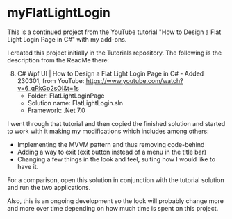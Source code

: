 # myFlatLightLogin
This is a continued project from the YouTube tutorial "How to Design a Flat Light Login Page in C#" with my add-ons. 

I created this project initially in the Tutorials repository. The following is the description from the ReadMe there:

8. C# Wpf UI | How to Design a Flat Light Login Page in C# - Added 230301, from YouTube: https://www.youtube.com/watch?v=6_qRkGo2sOI&t=1s 
	- Folder: FlatLightLoginPage
	- Solution name: FlatLightLogin.sln
	- Framework: .Net 7.0

I went through that tutorial and then copied the finished solution and started to work with it making my modifications which includes among others:
  - Implementing the MVVM pattern and thus removing code-behind
  - Adding a way to exit (exit button instead of a menu in the title bar)
  - Changing a few things in the look and feel, suiting how I would like to have it. 

For a comparison, open this solution in conjunction with the tutorial solution and run the two applications. 

Also, this is an ongoing development so the look will probably change more and more over time depending on how much time is spent on this project. 

